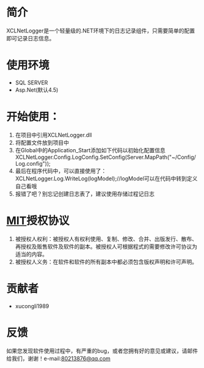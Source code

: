 # 简介 #

XCLNetLogger是一个轻量级的.NET环境下的日志记录组件，只需要简单的配置即可记录日志信息。

# 使用环境 #

- SQL SERVER
- Asp.Net(默认4.5)

# 开始使用： #

1. 在项目中引用XCLNetLogger.dll
2. 将配置文件放到项目中
3. 在Global中的Application_Start添加如下代码以初始化配置信息 XCLNetLogger.Config.LogConfig.SetConfig(Server.MapPath("~/Config/Log.config"));
4. 最后在程序代码中，可以直接使用了：XCLNetLogger.Log.WriteLog(logModel);//logModel可以在代码中转到定义自己看哦
5. 报错了吧？别忘记创建日志表了，建议使用存储过程记日志

# [MIT](https://raw.githubusercontent.com/xucongli1989/XCLNetLogger/master/LICENSE)授权协议 #

1. 被授权人权利：被授权人有权利使用、复制、修改、合并、出版发行、散布、再授权及贩售软件及软件的副本。被授权人可根据程式的需要修改许可协议为适当的内容。
2. 被授权人义务：在软件和软件的所有副本中都必须包含版权声明和许可声明。

# 贡献者 #

- xucongli1989

# 反馈 #

  如果您发现软件使用过程中，有严重的bug，或者您拥有好的意见或建议，请邮件给我们，谢谢！e-mail:80213876@qq.com



